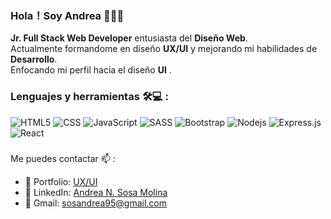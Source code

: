 
### Hola！Soy **Andrea** 👋🏼😊

**Jr. Full Stack Web Developer** entusiasta del **Diseño Web**.<br/>
Actualmente formandome en diseño **UX/UI** y mejorando mi habilidades de **Desarrollo**.<br/>
Enfocando mi perfil hacia el diseño **UI** .<br/>


### Lenguajes y herramientas 🛠💻 : 

![HTML5](https://img.shields.io/badge/HTML5-E34F26?style=for-the-badge&logo=html5&logoColor=whitehttps://img.shields.io/badge/-HTML5-E34F26?style=flat-square&logo=html5&logoColor=white)
![CSS](https://img.shields.io/badge/CSS3-1572B6?style=for-the-badge&logo=css3&logoColor=white)
![JavaScript](https://img.shields.io/badge/JavaScript-F7DF1E?style=for-the-badge&logo=javascript&logoColor=black)
![SASS](https://img.shields.io/badge/Sass-CC6699?style=for-the-badge&logo=sass&logoColor=white)
![Bootstrap](https://img.shields.io/badge/Bootstrap-563D7C?style=for-the-badge&logo=bootstrap&logoColor=white)
![Nodejs](https://img.shields.io/badge/Node.js-43853D?style=for-the-badge&logo=node.js&logoColor=white)
![Express.js](https://img.shields.io/badge/express.js-%23404d59.svg?style=for-the-badge&logo=express&logoColor=%2361DAFB)
![React](https://img.shields.io/badge/React-20232A?style=for-the-badge&logo=react&logoColor=61DAFB)


###
Me puedes contactar 📫 :

- 🎨 Portfolio: [UX/UI](https://www.figma.com/proto/IO5AQEBHU4XyIdX8QV059W/Portfolio?page-id=0%3A1&type=design&node-id=38-2&viewport=431%2C427%2C0.13&t=5uBGfdR4QZVVBTqO-1&scaling=scale-down-width&starting-point-node-id=20%3A77&mode=design)
- 💼 LinkedIn: [Andrea N. Sosa Molina](https://www.linkedin.com/in/andrea-sosamolina/)
- 📧 Gmail: sosandrea95@gmail.com



 
